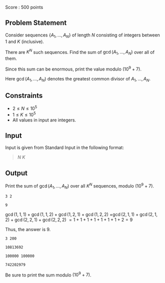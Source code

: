 Score : $500$ points

## Problem Statement

Consider sequences $\{A_1,...,A_N\}$ of length $N$ consisting of integers between $1$ and $K$ (inclusive).

There are $K^N$ such sequences. Find the sum of $\gcd(A_1, ..., A_N)$ over all of them.

Since this sum can be enormous, print the value modulo $(10^9+7)$.

Here $\gcd(A_1, ..., A_N)$ denotes the greatest common divisor of $A_1, ..., A_N$.

## Constraints

- $2 \leq N \leq 10^5$
- $1 \leq K \leq 10^5$
- All values in input are integers.

## Input

Input is given from Standard Input in the following format:

> $N$ $K$

## Output

Print the sum of $\gcd(A_1, ..., A_N)$ over all $K^N$ sequences, modulo $(10^9+7)$.

```input1
3 2
```

```output1
9
```

$\gcd(1,1,1)+\gcd(1,1,2)+\gcd(1,2,1)+\gcd(1,2,2)$
$+\gcd(2,1,1)+\gcd(2,1,2)+\gcd(2,2,1)+\gcd(2,2,2)$
$=1+1+1+1+1+1+1+2=9$

Thus, the answer is $9$.

```input2
3 200
```

```output2
10813692
```

```input3
100000 100000
```

```output3
742202979
```

Be sure to print the sum modulo $(10^9+7)$.